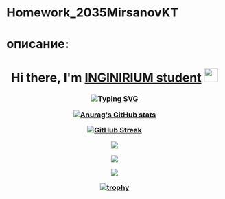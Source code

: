 # Homework_2035MirsanovKT
# описание:

<h1 align="center">Hi there, I'm <a href="https://daniilshat.ru/" target="_blank">INGINIRIUM student</a> 
<img src="https://github.com/blackcater/blackcater/raw/main/images/Hi.gif" height="32"/></h1>
<h3 align="center">

[![Typing SVG](https://readme-typing-svg.herokuapp.com?color=%2336BCF7&lines=Computer+science+student)](https://git.io/typing-svg)

[![Anurag's GitHub stats](https://github-readme-stats.vercel.app/api?username=BeluRidez)](https://github.com/anuraghazra/github-readme-stats)

[![GitHub Streak](https://github-readme-streak-stats.herokuapp.com/?user=BeluRidez)](https://git.io/streak-stats)

![](https://github-profile-summary-cards.vercel.app/api/cards/profile-details?username=BeluRidez&theme=solarized_dark)

![](https://github-profile-summary-cards.vercel.app/api/cards/productive-time?username=BeluRidez&theme=solarized_dark)

![](https://github-profile-summary-cards.vercel.app/api/cards/stats?username=BeluRidez&theme=solarized_dark)

[![trophy](https://github-profile-trophy.vercel.app/?username=BeluRidez)](https://github.com/ryo-ma/github-profile-trophy)
